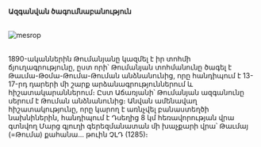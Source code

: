 **Ազգանվան ծագումնաբանություն**

\
![mesrop](https://upload.wikimedia.org/wikipedia/commons/8/8b/Tumanyan.jpg)

\
1890-ականներին Թումանյանը կազմել է իր տոհմի ճյուղագրությունը, ըստ որի՝ Թումանյան տոհմանունը ծագել է Թաւմա-Թօմա-Թումա-Թուման անձնանունից, որը հանդիպում է 13-17-րդ դարերի մի շարք արձանագրություններում և հիշատակարաններում։ Ըստ Աճառյանի՝ Թումանյան ազգանունը սերում է Թուման անձնանունից։ Անվան ամենավաղ հիշատակությունը, որը կարող է առնչվել բանաստեղծի նախնիներին, հանդիպում է Դսեղից 8 կմ հեռավորության վրա գտնվող Մարց գյուղի գերեզմանատան մի խաչքարի վրա՝ Թաւմայ (=Թումա) քահանա․․․ թուին ՉԼԴ (1285)։

